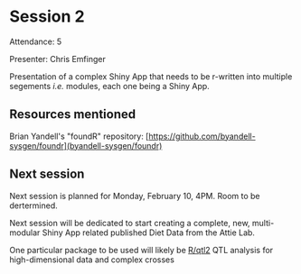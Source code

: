 # Session 2

Attendance: 5

Presenter: Chris Emfinger

Presentation of a complex Shiny App that needs to be r-written into multiple segements *i.e.* modules, each one being a Shiny App.

## Resources mentioned

Brian Yandell's "foundR" repository: [https://github.com/byandell-sysgen/foundr](byandell-sysgen/foundr)

## Next session

Next session is planned for Monday, February 10, 4PM. Room to be dertermined.

Next session will be dedicated to start creating a complete, new, multi-modular Shiny App related published Diet Data from the Attie Lab.

One particular package to be used will likely be [R/qtl2](https://kbroman.org/qtl2/) QTL analysis for high-dimensional data and complex crosses
